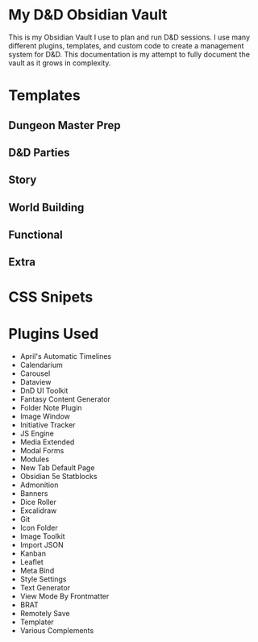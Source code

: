 # My D&D Obsidian Vault
This is my Obsidian Vault I use to plan and run D&D sessions. I use many different plugins, templates, and custom code to create a management system for D&D. This documentation is my attempt to fully document the vault as it grows in complexity.

# Templates
## Dungeon Master Prep
## D&D Parties
## Story
## World Building
## Functional
## Extra

# CSS Snipets

# Plugins Used
- April's Automatic Timelines
- Calendarium
- Carousel
- Dataview
- DnD UI Toolkit
- Fantasy Content Generator
- Folder Note Plugin
- Image Window
- Initiative Tracker
- JS Engine
- Media Extended
- Modal Forms
- Modules
- New Tab Default Page
- Obsidian 5e Statblocks
- Admonition
- Banners
- Dice Roller
- Excalidraw
- Git
- Icon Folder
- Image Toolkit
- Import JSON
- Kanban
- Leaflet
- Meta Bind
- Style Settings
- Text Generator
- View Mode By Frontmatter
- BRAT
- Remotely Save
- Templater
- Various Complements